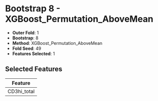 # Bootstrap 8 - XGBoost_Permutation_AboveMean

- **Outer Fold**: 1
- **Bootstrap**: 8
- **Method**: XGBoost_Permutation_AboveMean
- **Fold Seed**: 49
- **Features Selected**: 1

## Selected Features

| Feature |
|---------|
| CD3hi_total |

